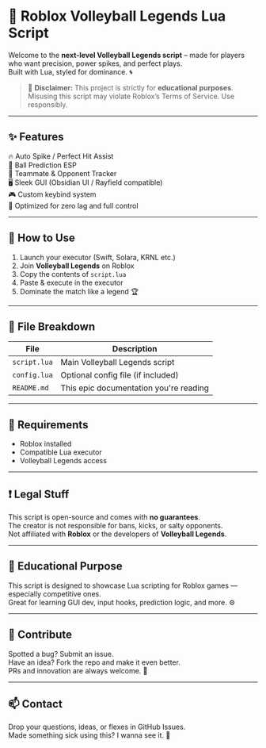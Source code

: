 # 🏐 Roblox Volleyball Legends Lua Script

Welcome to the **next-level Volleyball Legends script** – made for players who want precision, power spikes, and perfect plays.  
Built with Lua, styled for dominance. 🌀

> 🛑 **Disclaimer:** This project is strictly for **educational purposes**. Misusing this script may violate Roblox’s Terms of Service. Use responsibly.

---

## ✨ Features

🔥 Auto Spike / Perfect Hit Assist  
👀 Ball Prediction ESP  
🧠 Teammate & Opponent Tracker  
🖥️ Sleek GUI (Obsidian UI / Rayfield compatible)  
🎮 Custom keybind system  
💨 Optimized for zero lag and full control

---

## 🚀 How to Use

1. Launch your executor (Swift, Solara, KRNL etc.)
2. Join **Volleyball Legends** on Roblox
3. Copy the contents of `script.lua`
4. Paste & execute in the executor
5. Dominate the match like a legend 🏆

---

## 📁 File Breakdown

| File        | Description                         |
|-------------|-------------------------------------|
| `script.lua` | Main Volleyball Legends script      |
| `config.lua` | Optional config file (if included)  |
| `README.md` | This epic documentation you're reading |

---

## 🧰 Requirements

- Roblox installed  
- Compatible Lua executor  
- Volleyball Legends access  

---

## ❗ Legal Stuff

This script is open-source and comes with **no guarantees**.  
The creator is not responsible for bans, kicks, or salty opponents.  
Not affiliated with **Roblox** or the developers of **Volleyball Legends**.

---

## 🧠 Educational Purpose

This script is designed to showcase Lua scripting for Roblox games — especially competitive ones.  
Great for learning GUI dev, input hooks, prediction logic, and more. ⚙️

---

## 🤝 Contribute

Spotted a bug? Submit an issue.  
Have an idea? Fork the repo and make it even better.  
PRs and innovation are always welcome. 🤖

---

## 📫 Contact

Drop your questions, ideas, or flexes in GitHub Issues.  
Made something sick using this? I wanna see it. 💬  

